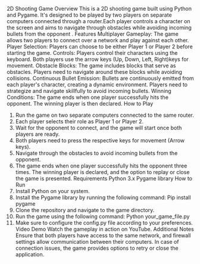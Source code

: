2D Shooting Game
Overview
This is a 2D shooting game built using Python and Pygame. It's designed to be played by two players on separate computers connected through a router.Each player controls a character on the screen and aims to navigate through obstacles while avoiding incoming bullets from the opponent .
Features
Multiplayer Gameplay: The game allows two players to connect over a network and play against each other.
Player Selection: Players can choose to be either Player 1 or Player 2 before starting the game.
Controls: Players control their characters using the keyboard. Both players use the arrow keys (Up, Down, Left, Right)keys for movement.
Obstacle Blocks: The game includes blocks that serve as obstacles. Players need to navigate around these blocks while avoiding collisions.
Continuous Bullet Emission: Bullets are continuously emitted from each player's character, creating a dynamic environment. Players need to strategize and navigate skillfully to avoid incoming bullets.
Winning Conditions: The game ends when one player successfully hits the opponent. The winning player is then declared.
How to Play
1. Run the game on two separate computers connected to the same router.
2. Each player selects their role as Player 1 or Player 2.
3. Wait for the opponent to connect, and the game will start once both players are ready.
4. Both players need to press the respective keys for movement (Arrow keys).
5. Navigate through the obstacles to avoid incoming bullets from the opponent.
6. The game ends when one player successfully hits the opponent three times. The winning player is declared, and the option to replay or close the game is presented.
Requirements
Python 3.x
Pygame library
How to Run
1. Install Python on your system.
2. Install the Pygame library by running the following command:
    Pip install pygame
3. Clone the repository and navigate to the game directory.
4. Run the game using the following command:
    Python your_game_file.py
5. Make sure to configure the config.py file according to your preferences.
Video Demo
Watch the gameplay in action on YouTube.
Additional Notes
Ensure that both players have access to the same network, and firewall settings allow communication between their computers.
In case of connection issues, the game provides options to retry or close the application.
